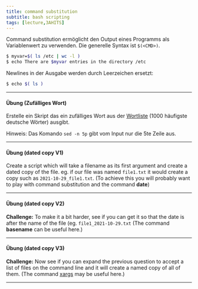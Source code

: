 ```yaml
---
title: command substitution
subtitle: bash scripting
tags: [lecture,3AHITS]
---
```




Command substitution ermöglicht den Output eines Programms als Variablenwert zu verwenden. Die generelle Syntax ist `$(<CMD>)`.

```sh
$ myvar=$( ls /etc | wc -l )
$ echo There are $myvar entries in the directory /etc 
```

Newlines in der Ausgabe werden durch Leerzeichen ersetzt:

```sh
$ echo $( ls )
```



---

#### Übung (Zufälliges Wort)

Erstelle ein Skript das ein zufälliges Wort aus der [Wortliste](testdata/wortliste1000.txt) (1000 häufigste deutsche Wörter) ausgibt.

Hinweis: Das Komando `sed -n 5p` gibt vom Input nur die 5te Zeile aus. 




---

#### Übung (dated copy V1)

Create a script which will take a filename as its first argument and create a dated copy of the file. eg. if our file was named `file1.txt` it would create a copy such as `2021-10-29_file1.txt`. (To achieve this you will probably want to play with command substitution and the command **date**)



---

#### Übung (dated copy V2)

**Challenge:** To make it a bit harder, see if you can get it so that the date is after the name of the file (eg. `file1_2021-10-29.txt` (The command **basename** can be useful here.)



---

#### Übung (dated copy V3)

**Challenge:** Now see if you can expand the previous question to accept a list of files on the command line and it will create a named copy of all of them. (The command [xargs](https://ryanstutorials.net/linuxtutorial/bonus.php#xargs) may be useful here.)

---

